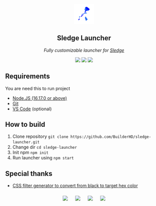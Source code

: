 <p align="center"><img src="img/icon.png"></img></p>
<h2 align="center">Sledge Launcher</h2>
<p align="center">
<i>Fully customizable launcher for <a href="https://github.com/44lr/sledge">Sledge</a></i>
<p align="center">
<img src="https://img.shields.io/github/downloads/BuilderHD/sledge-launcher/total?style=flat-square"></img>
<img src="https://img.shields.io/tokei/lines/github/BuilderHD/sledge-launcher?style=flat-square"></img>
<img src="https://img.shields.io/github/last-commit/BuilderHD/sledge-launcher?style=flat-square"></img>
</p>

## Requirements
You are need this to run project
* [Node.JS (16.17.0 or above)](https://nodejs.org/)
* [Git](https://git-scm.com/)
* [VS Code](https://code.visualstudio.com/) (optional)

## How to build
1. Clone repository ``git clone https://github.com/BuilderHD/sledge-launcher.git``
2. Change dir ``cd sledge-launcher``
3. Init npm ``npm init``
4. Run launcher using ``npm start``

## Special thanks
* [CSS filter generator to convert from black to target hex color](https://codepen.io/sosuke/pen/Pjoqqp)

<p align="center">
<a href="https://electronjs.org"><img src="https://github.com/get-icon/geticon/blob/master/icons/html-5.svg" style="height: 35px; padding: 10px;"></img></a>
<a href="https://electronjs.org"><img src="https://github.com/get-icon/geticon/blob/master/icons/css-3.svg" style="height: 35px; padding: 10px;"></img></a>
<a href="https://electronjs.org"><img src="https://github.com/get-icon/geticon/blob/master/icons/javascript.svg" style="height: 35px; padding: 10px;"></img></a>
<a href="https://electronjs.org"><img src="https://github.com/get-icon/geticon/blob/master/icons/electron.svg" style="height: 35px; padding: 10px;"></img></a></p>